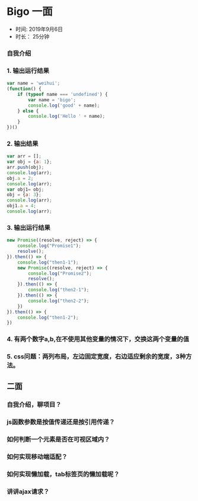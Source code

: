 # Bigo 一面
+ 时间: 2019年9月6日
+ 时长： 25分钟

### 自我介绍


### 1. 输出运行结果
```javascript
var name = 'weihui';
(function() {
    if (typeof name === 'undefined') {
        var name = 'bigo';
        console.log('good' + name);
    } else {
        console.log('Hello ' + name);
    }
})()
```

### 2. 输出结果
```javascript
var arr = [];
var obj = {a: 1};
arr.push(obj);
console.log(arr);
obj.a = 2;
console.log(arr);
var obj1= obj;
obj = {a: 3};
console.log(arr);
obj1.a = 4;
console.log(arr);
```

### 3. 输出运行结果
```javascript
new Promise((resolve, reject) => {
    console.log("Promise1");
    resolve();
}).then(() => {
    console.log("then1-1");
    new Promise((resolve, reject) => {
        console.log("Promise2");
        resolve();
    }).then(() => {
        console.log("then2-1");
    }).then(() => {
        console.log("then2-2");
    })
}).then(() => {
    console.log("then1-2");
})
```

### 4. 有两个数字a,b,在不使用其他变量的情况下，交换这两个变量的值

### 5. css问题：两列布局，左边固定宽度，右边适应剩余的宽度，3种方法。


## 二面

### 自我介绍，聊项目？

### js函数参数是按值传递还是按引用传递？

### 如何判断一个元素是否在可视区域内？

### 如何实现移动端适配？

### 如何实现懒加载，tab标签页的懒加载呢？

### 讲讲ajax请求？


